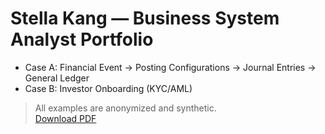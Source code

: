 # Stella Kang — Business System Analyst Portfolio

- Case A: Financial Event → Posting Configurations → Journal Entries → General Ledger
- Case B: Investor Onboarding (KYC/AML)

> All examples are anonymized and synthetic.  
[Download PDF](../Portfolio.pdf)
